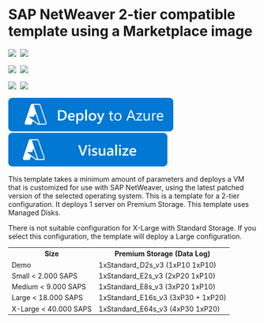 # SAP NetWeaver 2-tier compatible template using a Marketplace image

<IMG SRC="https://azurequickstartsservice.blob.core.windows.net/badges/sap-2-tier-marketplace-image-md/PublicLastTestDate.svg" />&nbsp;
<IMG SRC="https://azurequickstartsservice.blob.core.windows.net/badges/sap-2-tier-marketplace-image-md/PublicDeployment.svg" />&nbsp;

<IMG SRC="https://azurequickstartsservice.blob.core.windows.net/badges/sap-2-tier-marketplace-image-md/FairfaxLastTestDate.svg" />&nbsp;
<IMG SRC="https://azurequickstartsservice.blob.core.windows.net/badges/sap-2-tier-marketplace-image-md/FairfaxDeployment.svg" />&nbsp;

<IMG SRC="https://azurequickstartsservice.blob.core.windows.net/badges/sap-2-tier-marketplace-image-md/BestPracticeResult.svg" />&nbsp;
<IMG SRC="https://azurequickstartsservice.blob.core.windows.net/badges/sap-2-tier-marketplace-image-md/CredScanResult.svg" />&nbsp;

<a href="https://portal.azure.com/#create/Microsoft.Template/uri/https%3A%2F%2Fraw.githubusercontent.com%2FAzure%2Fazure-quickstart-templates%2Fmaster%2Fsap-2-tier-marketplace-image-md%2Fazuredeploy.json" target="_blank">
    <img src="https://raw.githubusercontent.com/Azure/azure-quickstart-templates/master/1-CONTRIBUTION-GUIDE/images/deploytoazure.svg"/>
</a>
<a href="http://armviz.io/#/?load=https%3A%2F%2Fraw.githubusercontent.com%2FAzure%2Fazure-quickstart-templates%2Fmaster%2Fsap-2-tier-marketplace-image-md%2Fazuredeploy.json" target="_blank">
    <img src="https://raw.githubusercontent.com/Azure/azure-quickstart-templates/master/1-CONTRIBUTION-GUIDE/images/visualizebutton.svg"/>
</a>

This template takes a minimum amount of parameters and deploys a VM that is customized for use with SAP NetWeaver, using the latest patched version of the selected operating system. 
This is a template for a 2-tier configuration. It deploys 1 server on Premium Storage.
This template uses Managed Disks.

There is not suitable configuration for X-Large with Standard Storage. If you select this configuration, the template will deploy a Large configuration.

<table>
	<tr>
		<th>Size</th>
		<th>Premium Storage (Data Log)</th>
	</tr>
	<tr>
		<td>Demo</td>
		<td>1xStandard_D2s_v3 (1xP10 1xP10)</td>
	</tr>
	<tr>
		<td>Small < 2.000 SAPS</td>
		<td>1xStandard_E2s_v3 (2xP20 1xP10)</td>
	</tr>
	<tr>
		<td>Medium < 9.000 SAPS</td>
		<td>1xStandard_E8s_v3 (3xP20 1xP10)</td>
	</tr>
	<tr>
		<td>Large < 18.000 SAPS</td>
		<td>1xStandard_E16s_v3 (3xP30 + 1xP20)</td>
	</tr>
	<tr>
		<td>X-Large < 40.000 SAPS</td>
		<td>1xStandard_E64s_v3 (4xP30 1xP20)</td>
	</tr>
</table>				

